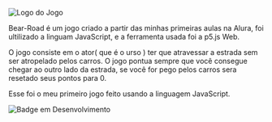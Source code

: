 ![Logo do Jogo](https://user-images.githubusercontent.com/113480810/213246298-57de7261-0007-4300-bdef-dce47190344c.png)


<p>Bear-Road é um jogo criado a partir das minhas primeiras aulas na Alura, foi ultilizado a linguam JavaScript, e a ferramenta usada foi a p5.js Web.</p>
<p>O jogo consiste em o ator( que é o urso ) ter que atravessar a estrada sem ser atropelado pelos carros. O jogo pontua sempre que você consegue chegar ao outro lado da estrada, se você for pego pelos carros sera resetado seus pontos para 0.</p> 
<p>Esse foi o meu primeiro jogo feito usando a linguagem JavaScript.</p>

![Badge em Desenvolvimento](http://img.shields.io/static/v1?label=STATUS&message=CONCLUÍDO&color=GREEN&style=for-the-badge)
